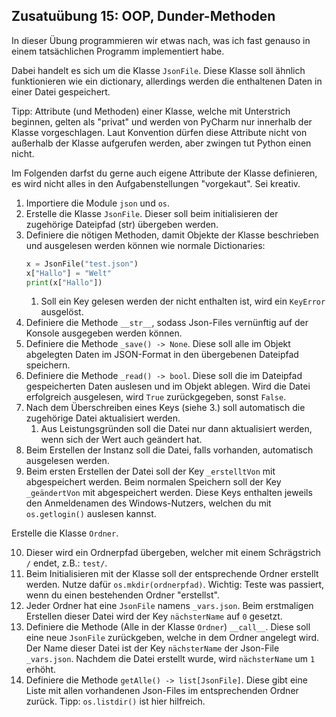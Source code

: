 
## Zusatuübung 15: OOP, Dunder-Methoden

In dieser Übung programmieren wir etwas nach, was ich fast genauso in einem tatsächlichen
Programm implementiert habe.

Dabei handelt es sich um die Klasse `JsonFile`.
Diese Klasse soll ähnlich funktionieren wie ein dictionary, allerdings werden die enthaltenen
Daten in einer Datei gespeichert.

Tipp: Attribute (und Methoden) einer Klasse, welche mit Unterstrich beginnen, gelten als
"privat" und werden von PyCharm nur innerhalb der Klasse vorgeschlagen.
Laut Konvention dürfen diese Attribute nicht von außerhalb der Klasse aufgerufen werden,
aber zwingen tut Python einen nicht.

Im Folgenden darfst du gerne auch eigene Attribute der Klasse definieren, es wird nicht alles
in den Aufgabenstellungen "vorgekaut". Sei kreativ.

1. Importiere die Module `json` und `os`.
2. Erstelle die Klasse `JsonFile`.
Dieser soll beim initialisieren der zugehörige Dateipfad (str) übergeben werden.
3. Definiere die nötigen Methoden, damit Objekte der Klasse beschrieben und ausgelesen werden
können wie normale Dictionaries:
    ```py
    x = JsonFile("test.json")
    x["Hallo"] = "Welt"
    print(x["Hallo"])
    ```
   1. Soll ein Key gelesen werden der nicht enthalten ist, wird ein `KeyError` ausgelöst.
4. Definiere die Methode `__str__`, sodass Json-Files vernünftig auf der Konsole ausgegeben werden können.
5. Definiere die Methode `_save() -> None`.
Diese soll alle im Objekt abgelegten Daten im JSON-Format in den übergebenen Dateipfad speichern.
6. Definiere die Methode `_read() -> bool`.
Diese soll die im Dateipfad gespeicherten Daten auslesen und im Objekt ablegen.
Wird die Datei erfolgreich ausgelesen, wird `True` zurückgegeben, sonst `False`.
7. Nach dem Überschreiben eines Keys (siehe 3.) soll automatisch die zugehörige Datei
aktualisiert werden.
   1. Aus Leistungsgründen soll die Datei nur dann aktualisiert werden, wenn sich der Wert
   auch geändert hat.
8. Beim Erstellen der Instanz soll die Datei, falls vorhanden, automatisch ausgelesen werden.
9. Beim ersten Erstellen der Datei soll der Key `_erstelltVon` mit abgespeichert werden.
Beim normalen Speichern soll der Key `_geändertVon` mit abgespeichert werden.
Diese Keys enthalten jeweils den Anmeldenamen des Windows-Nutzers, welchen du mit `os.getlogin()`
auslesen kannst.

Erstelle die Klasse `Ordner`.

10. Dieser wird ein Ordnerpfad übergeben, welcher mit einem Schrägstrich `/` endet, z.B.: `test/`.
11. Beim Initialisieren mit der Klasse soll der entsprechende Ordner erstellt werden.
Nutze dafür `os.mkdir(ordnerpfad)`.
Wichtig: Teste was passiert, wenn du einen bestehenden Ordner "erstellst".
12. Jeder Ordner hat eine `JsonFile` namens `_vars.json`.
Beim erstmaligen Erstellen dieser Datei wird der Key `nächsterName` auf `0` gesetzt.
13. Definiere die Methode (Alle in der Klasse `Ordner`) `__call__`.
Diese soll eine neue `JsonFile` zurückgeben, welche in dem Ordner angelegt wird.
Der Name dieser Datei ist der Key `nächsterName` der Json-File `_vars.json`.
Nachdem die Datei erstellt wurde, wird `nächsterName` um `1` erhöht.
14. Definiere die Methode `getAlle() -> list[JsonFile]`.
Diese gibt eine Liste mit allen vorhandenen Json-Files im entsprechenden Ordner zurück.
Tipp: `os.listdir()` ist hier hilfreich.




